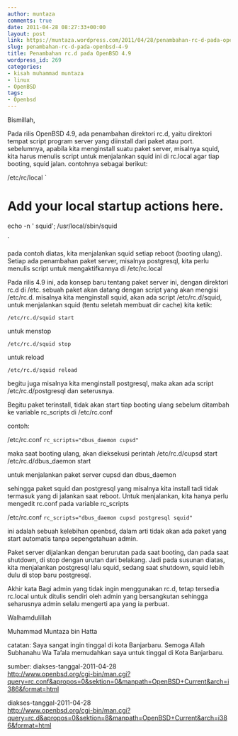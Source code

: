 ```yaml
---
author: muntaza
comments: true
date: 2011-04-28 08:27:33+00:00
layout: post
link: https://muntaza.wordpress.com/2011/04/28/penambahan-rc-d-pada-openbsd-4-9/
slug: penambahan-rc-d-pada-openbsd-4-9
title: Penambahan rc.d pada OpenBSD 4.9
wordpress_id: 269
categories:
- kisah muhammad muntaza
- linux
- OpenBSD
tags:
- Openbsd
---
```


Bismillah, 

Pada rilis OpenBSD 4.9, ada penambahan direktori rc.d, yaitu direktori tempat script program server yang diinstall dari paket atau port. sebelumnya, apabila kita menginstall suatu paket server, misalnya squid, kita harus menulis script untuk menjalankan squid ini di rc.local agar tiap booting, squid jalan. contohnya sebagai berikut:

/etc/rc/local
`

# Add your local startup actions here.
echo -n ' squid'; /usr/local/sbin/squid

`

pada contoh diatas, kita menjalankan squid setiap reboot (booting ulang). Setiap ada penambahan paket server, misalnya postgresql, kita perlu menulis script untuk mengaktifkannya di /etc/rc.local

Pada rilis 4.9 ini, ada konsep baru tentang paket server ini, dengan direktori rc.d di /etc. sebuah paket akan datang dengan script yang akan mengisi /etc/rc.d. misalnya kita menginstall squid, akan ada script /etc/rc.d/squid, untuk menjalankan squid (tentu seletah membuat dir cache) kita ketik:

`
/etc/rc.d/squid start
`

untuk menstop

`
/etc/rc.d/squid stop
`

untuk reload

`
/etc/rc.d/squid reload
`

begitu juga misalnya kita menginstall postgresql, maka akan ada script /etc/rc.d/postgresql dan seterusnya.

Begitu paket terinstall, tidak akan start tiap booting ulang sebelum ditambah ke variable rc_scripts di /etc/rc.conf

contoh:


/etc/rc.conf
`
rc_scripts="dbus_daemon cupsd"
`

maka saat booting ulang, akan dieksekusi perintah
/etc/rc.d/cupsd start
/etc/rc.d/dbus_daemon start

untuk menjalankan paket server cupsd dan dbus_daemon

sehingga paket squid dan postgresql yang misalnya kita install tadi tidak termasuk yang di jalankan saat reboot. Untuk menjalankan, kita hanya perlu mengedit rc.conf pada variable rc_scripts

/etc/rc.conf
`
rc_scripts="dbus_daemon cupsd postgresql squid"
`

ini adalah sebuah kelebihan openbsd, dalam arti tidak akan ada paket yang start automatis tanpa sepengetahuan admin.

Paket server dijalankan dengan berurutan pada saat booting, dan pada saat shutdown, di stop dengan urutan dari belakang. Jadi pada susunan diatas, kita menjalankan postgresql lalu squid, sedang saat shutdown, squid lebih dulu di stop baru postgresql.

Akhir kata Bagi admin yang tidak ingin menggunakan rc.d, tetap tersedia rc.local untuk ditulis sendiri oleh admin yang bersangkutan sehingga seharusnya admin selalu mengerti apa yang ia perbuat.

Walhamdulillah

Muhammad Muntaza bin Hatta

catatan: Saya sangat ingin tinggal di kota Banjarbaru. Semoga Allah Subhanahu Wa Ta’ala memudahkan saya untuk tinggal di Kota Banjarbaru.

sumber:
diakses-tanggal-2011-04-28   
http://www.openbsd.org/cgi-bin/man.cgi?query=rc.conf&apropos=0&sektion=0&manpath=OpenBSD+Current&arch=i386&format=html

diakses-tanggal-2011-04-28   
http://www.openbsd.org/cgi-bin/man.cgi?query=rc.d&apropos=0&sektion=8&manpath=OpenBSD+Current&arch=i386&format=html
